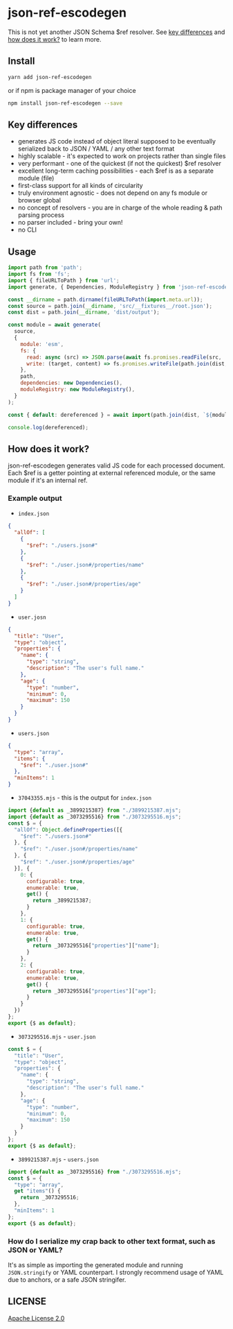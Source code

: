 # json-ref-escodegen

This is not yet another JSON Schema $ref resolver.
See [key differences](#key-differences) and [how does it work?](#how-does-it-work) to learn more.

## Install

```sh
yarn add json-ref-escodegen
```

or if npm is package manager of your choice

```sh
npm install json-ref-escodegen --save
```

## Key differences

- generates JS code instead of object literal supposed to be eventually serialized back to JSON / YAML / any other text format
- highly scalable - it's expected to work on projects rather than single files
- very performant - one of the quickest (if not the quickest) $ref resolver
- excellent long-term caching possibilities - each $ref is as a separate module (file)
- first-class support for all kinds of circularity
- truly environment agnostic - does not depend on any fs module or browser global
- no concept of resolvers - you are in charge of the whole reading & path parsing process
- no parser included - bring your own!
- no CLI

## Usage

```js
import path from 'path';
import fs from 'fs';
import { fileURLToPath } from 'url';
import generate, { Dependencies, ModuleRegistry } from 'json-ref-escodegen';

const __dirname = path.dirname(fileURLToPath(import.meta.url));
const source = path.join(__dirname, 'src/__fixtures__/root.json');
const dist = path.join(__dirname, 'dist/output');

const module = await generate(
  source,
  {
    module: 'esm',
    fs: {
      read: async (src) => JSON.parse(await fs.promises.readFile(src, 'utf8')),
      write: (target, content) => fs.promises.writeFile(path.join(dist, target), content),
    },
    path,
    dependencies: new Dependencies(),
    moduleRegistry: new ModuleRegistry(),
  }
);

const { default: dereferenced } = await import(path.join(dist, `${module.id}.mjs`));

console.log(dereferenced);
```

## How does it work?

json-ref-escodegen generates valid JS code for each processed document.
Each $ref is a getter pointing at external referenced module, or the same module if it's an internal ref.

### Example output

- `index.json`

```json
{
  "allOf": [
    {
      "$ref": "./users.json#"
    },
    {
      "$ref": "./user.json#/properties/name"
    },
    {
      "$ref": "./user.json#/properties/age"
    }
  ]
}
```

- `user.josn`

```json
{
  "title": "User",
  "type": "object",
  "properties": {
    "name": {
      "type": "string",
      "description": "The user's full name."
    },
    "age": {
      "type": "number",
      "minimum": 0,
      "maximum": 150
    }
  }
}
```

- `users.json`

```json
{
  "type": "array",
  "items": {
    "$ref": "./user.json#" 
  },
  "minItems": 1
}
```

- `37043355.mjs` - this is the output for `index.json`

```js
import {default as _3899215387} from "./3899215387.mjs";
import {default as _3073295516} from "./3073295516.mjs";
const $ = {
  "allOf": Object.defineProperties([{
    "$ref": "./users.json#"
  }, {
    "$ref": "./user.json#/properties/name"
  }, {
    "$ref": "./user.json#/properties/age"
  }], {
    0: {
      configurable: true,
      enumerable: true,
      get() {
        return _3899215387;
      }
    },
    1: {
      configurable: true,
      enumerable: true,
      get() {
        return _3073295516["properties"]["name"];
      }
    },
    2: {
      configurable: true,
      enumerable: true,
      get() {
        return _3073295516["properties"]["age"];
      }
    }
  })
};
export {$ as default};
```

- `3073295516.mjs` - `user.json`

```js
const $ = {
  "title": "User",
  "type": "object",
  "properties": {
    "name": {
      "type": "string",
      "description": "The user's full name."
    },
    "age": {
      "type": "number",
      "minimum": 0,
      "maximum": 150
    }
  }
};
export {$ as default};
```

- `3899215387.mjs` - `users.json`

```js
import {default as _3073295516} from "./3073295516.mjs";
const $ = {
  "type": "array",
  get "items"() {
    return _3073295516;
  },
  "minItems": 1
};
export {$ as default};
```

### How do I serialize my crap back to other text format, such as JSON or YAML?

It's as simple as importing the generated module and running `JSON.stringify` or YAML counterpart.
I strongly recommend usage of YAML due to anchors, or a safe JSON stringifer.

## LICENSE

[Apache License 2.0](https://github.com/P0lip/json-ref-escodegen/blob/master/LICENSE)
